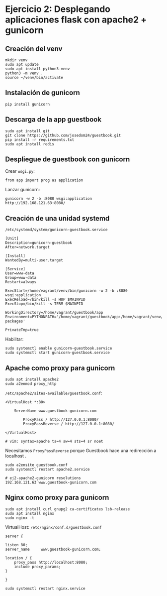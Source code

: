 # Ejercicio 2: Desplegando aplicaciones flask con apache2 + gunicorn

## Creación del venv

```
mkdir venv
sudo apt update
sudo apt install python3-venv
python3 -m venv .
source ~/venv/bin/activate
```

## Instalación de gunicorn

```
pip install gunicorn
```

## Descarga de la app guestbook

```
sudo apt install git
git clone https://github.com/josedom24/guestbook.git
pip install -r requirements.txt
sudo apt install redis
```

## Despliegue de guestbook con gunicorn

Crear `wsgi.py`:
```
from app import prog as application
```

Lanzar gunicorn:
```
gunicorn -w 2 -b :8080 wsgi:application
http://192.168.121.63:8080/
```

## Creación de una unidad systemd

`/etc/systemd/system/gunicorn-guestbook.service`
```
[Unit]
Description=gunicorn-guestbook
After=network.target

[Install]
WantedBy=multi-user.target

[Service]
User=www-data
Group=www-data
Restart=always

ExecStart=/home/vagrant/venv/bin/gunicorn -w 2 -b :8080 wsgi:application
ExecReload=/bin/kill -s HUP $MAINPID
ExecStop=/bin/kill -s TERM $MAINPID

WorkingDirectory=/home/vagrant/guestbook/app
Environment=PYTHONPATH='/home/vagrant/guestbook/app:/home/vagrant/venv/lib/python3.9/site-packages'

PrivateTmp=true
```

Habilitar:

```
sudo systemctl enable gunicorn-guestbook.service
sudo systemctl start gunicorn-guestbook.service
```

## Apache como proxy para gunicorn


```
sudo apt install apache2
sudo a2enmod proxy_http
```

`/etc/apache2/sites-available/guestbook.conf`:
```
<VirtualHost *:80>

	ServerName www.guestbook-gunicorn.com

        ProxyPass / http://127.0.0.1:8080/
        ProxyPassReverse / http://127.0.0.1:8080/

</VirtualHost>

# vim: syntax=apache ts=4 sw=4 sts=4 sr noet
```
Necesitamos `ProxyPassReverse` porque Guestbook hace una redirección a localhost .


```
sudo a2ensite guestbook.conf
sudo systemctl restart apache2.service
```

```
# ej2-apache2-gunicorn resolutions
192.168.121.63 www.guestbook-gunicorn.com
```

## Nginx como proxy para gunicorn

```
sudo apt install curl gnupg2 ca-certificates lsb-release
sudo apt install nginx
sudo nginx -t
```

VirtualHost:
`/etc/nginx/conf.d/guestbook.conf`
```
server {

listen 80;
server_name     www.guestbook-gunicorn.com;

location / {
    proxy_pass http://localhost:8080;
    include proxy_params;
}

}
```

```
sudo systemctl restart nginx.service
```
